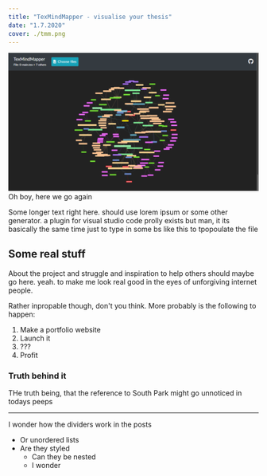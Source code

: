 ```yaml
---
title: "TexMindMapper - visualise your thesis"
date: "1.7.2020"
cover: ./tmm.png
---
```


![How beautiful the outside can be](./tmm.png)
Oh boy, here we go again

Some longer text right here. should use lorem ipsum or some other generator. a plugin for visual studio code prolly exists but man, it its basically the same time just to type in some bs like this to tpopoulate the file

## Some real stuff

About the project and struggle and inspiration to help others should maybe go here. yeah. to make me look real good in the eyes of unforgiving internet people.

Rather inpropable though, don't you think. More probably is the following to happen:

1. Make a portfolio website
2. Launch it
3. ???
4. Profit

### Truth behind it

THe truth being, that the reference to South Park might go unnoticed in todays peeps

---
I wonder how the dividers work in the posts

- Or unordered lists
- Are they styled
    - Can they be nested
    - I wonder